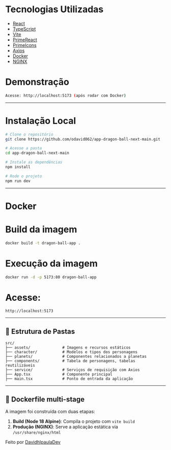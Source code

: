 
# Tecnologias Utilizadas

- [React](https://reactjs.org/)
- [TypeScript](https://www.typescriptlang.org/)
- [Vite](https://vitejs.dev/)
- [PrimeReact](https://primereact.org/)
- [PrimeIcons](https://primefaces.org/primeicons/)
- [Axios](https://axios-http.com/)
- [Docker](https://www.docker.com/)
- [NGINX](https://www.nginx.com/)

# Demonstração

```bash
Acesse: http://localhost:5173 (após rodar com Docker)
```

---

# Instalação Local

```bash
# Clone o repositório
git clone https://github.com/odavid062/app-dragon-ball-next-main.git

# Acesse a pasta
cd app-dragon-ball-next-main

# Instale as dependências
npm install

# Rode o projeto
npm run dev
```

---

# Docker

# Build da imagem
```bash
docker build -t dragon-ball-app .
```

# Execução da imagem
```bash
docker run -d -p 5173:80 dragon-ball-app
```

#  Acesse:
```
http://localhost:5173
```

---

## 📁 Estrutura de Pastas

```
src/
├── assets/              # Imagens e recursos estáticos
├── character/           # Modelos e tipos dos personagens
├── planets/             # Componentes relacionados a planetas
├── components/          # Tabela de personagens, tabelas reutilizáveis
├── service/             # Serviços de requisição com Axios
├── App.tsx              # Componente principal
├── main.tsx             # Ponto de entrada da aplicação
```

---

## 🧱 Dockerfile multi-stage

A imagem foi construída com duas etapas:

1. **Build (Node 18 Alpine)**: Compila o projeto com `vite build`
2. **Produção (NGINX)**: Serve a aplicação estática via `/usr/share/nginx/html`


Feito  por [DavidhlpaulaDev](https://github.com/davidhlpaula25)
